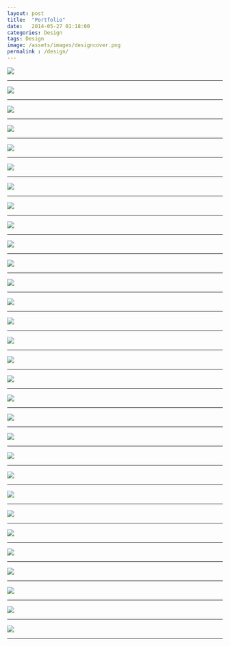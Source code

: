 ```yaml
---
layout: post
title:  "Portfolio"
date:   2014-05-27 01:18:00
categories: Design
tags: Design
image: /assets/images/designcover.png
permalink : /design/
---
```






![](/assets/images/gdgio.png)
***
![](/assets/images/Design/appexpobanner-5.jpg)
***
![](/assets/images/Design/blrdynamics.png)
***
![](/assets/images/Design/callforspeakers.png)
***
![](/assets/images/Design/devfestagenda-3.png)
***
![](/assets/images/Design/gdgbangaloredevfest.png)
***
![](/assets/images/Design/plackal1.png)
***
![](/assets/images/Design/googimp1.jpg)
***
![](/assets/images/Design/googimp3.png)
***
![](/assets/images/Design/million.png)
***
![](/assets/images/Design/symbol.png)

***
![](/assets/images/Design/callforspeakers2.png)
***
![](/assets/images/Design/carousel_5.png)
***
![](/assets/images/Design/paperboat.png)

***
![](/assets/images/Design/fin.png)

***
![](/assets/images/Design/gdglogo.png)
***
![](/assets/images/Design/gdgposter.jpg)
***
![](/assets/images/Design/appengine.png)
***
![](/assets/images/Design/gdgtshirt.png)
***
![](/assets/images/Design/hny2.png)
***
![](/assets/images/Design/einvoiccing-1.png)
***
![](/assets/images/Design/dart.jpg)
***
![](/assets/images/Design/1-1.png)
***
![](/assets/images/Design/icon_annually.png)
***
![](/assets/images/Design/icon_monthly.png)
***
![](/assets/images/Design/india.png)
***
![](/assets/images/Design/cake1.png)
***
![](/assets/images/Design/receipts.png)
***
![](/assets/images/Design/register.png)
***
![](/assets/images/Design/webdev.png)
***
